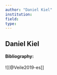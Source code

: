 ```yaml
---
author: "Daniel Kiel"
institution:
field:
type:
---
```


## Daniel Kiel
#### Bibliography:

![[@Veile2019-es]]